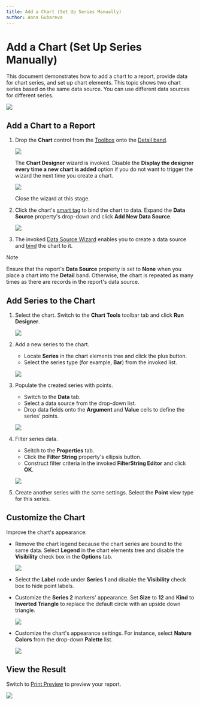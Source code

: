 ```yaml
---
title: Add a Chart (Set Up Series Manually)
author: Anna Gubareva
---
```

# Add a Chart (Set Up Series Manually)

This document demonstrates how to add a chart to a report, provide data for chart series, and set up chart elements. This topic shows two chart series based on the same data source. You can use different data sources for different series.

![](../../../../../images/eurd-win-chart-manual-setup-example.png)

## Add a Chart to a Report

1. Drop the **Chart** control from the [Toolbox](../../report-designer-tools/toolbox.md) onto the [Detail band](../../introduction-to-banded-reports.md).

    ![](../../../../../images/eurd-win-chart-add-to-report.png)

    The **Chart Designer** wizard is invoked. Disable the **Display the designer every time a new chart is added** option if you do not want to trigger the wizard the next time you create a chart.

    ![](../../../../../images/eurd-win-chart-designer-display-every-time.png)

    Close the wizard at this stage.

2. Click the chart's [smart tag](../../../../../articles/report-designer/report-designer-for-winforms/use-report-elements/manipulate-report-elements/select-report-elements-and-access-their-settings.md) to bind the chart to data. Expand the **Data Source** property's drop-down and click **Add New Data Source**.

    ![](../../../../../images/eurd-win-add-chart-data-source.png)

3. The invoked [Data Source Wizard](../../report-designer-tools/data-source-wizard.md) enables you to create a data source and [bind](../../bind-to-data.md) the chart to it.

> [!NOTE]
> Ensure that the report's **Data Source** property is set to **None** when you place a chart into the **Detail** band. Otherwise, the chart is repeated as many times as there are records in the report's data source.

## Add Series to the Chart

1. Select the chart. Switch to the **Chart Tools** toolbar tab and click **Run Designer**.

    ![](../../../../../images/eurd-win-chart-run-designer-button.png)

2. Add a new series to the chart.

	* Locate **Series** in the chart elements tree and click the plus button.
	* Select the series type (for example, **Bar**) from the invoked list.

    ![](../../../../../images/eurd-win-chart-designer-add-new-series.png)

3. Populate the created series with points.

	- Switch to the **Data** tab.
	- Select a data source from the drop-down list.
	- Drop data fields onto the **Argument** and **Value** cells to define the series' points.

    ![](../../../../../images/eurd-win-chart-designer-bind-series-to-data.png)

4. Filter series data.

    - Seitch to the **Properties** tab.
    - Click the **Filter String** property's ellipsis button.
    - Construct filter criteria in the invoked **FilterString Editor** and click **OK**.

    ![](../../../../../images/eurd-win-chart-designer-data-filter.png)

5. Create another series with the same settings. Select the **Point** view type for this series.

## Customize the Chart

Improve the chart's appearance:

* Remove the chart legend because the chart series are bound to the same data. Select **Legend** in the chart elements tree and disable the **Visibility** check box in the **Options** tab.

    ![](../../../../../images/eurd-win-chart-designer-remove-legend.png)

* Select the **Label** node under **Series 1** and disable the **Visibility** check box to hide point labels.
* Customize the **Series 2** markers' appearance. Set **Size** to **12** and **Kind** to **Inverted Triangle** to replace the default circle with an upside down triangle.

    ![](../../../../../images/eurd-win-chart-designer-marker-appearance.png)

* Customize the chart's appearance settings. For instance, select **Nature Colors** from the drop-down **Palette** list.

    ![](../../../../../images/eurd-win-chart-designer-set-palette.png)

## View the Result

Switch to [Print Preview](../../preview-print-and-export-reports.md) to preview your report.

![](../../../../../images/eurd-win-chart-manual-setup-result.png)
